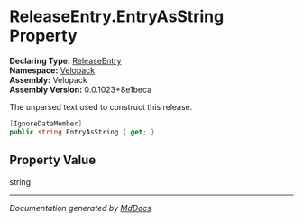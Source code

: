 ﻿<!--  
  <auto-generated>   
    The contents of this file were generated by a tool.  
    Changes to this file may be list if the file is regenerated  
  </auto-generated>   
-->

# ReleaseEntry.EntryAsString Property

**Declaring Type:** [ReleaseEntry](../index.md)  
**Namespace:** [Velopack](../../index.md)  
**Assembly:** Velopack  
**Assembly Version:** 0.0.1023+8e1beca

 The unparsed text used to construct this release. 

```csharp
[IgnoreDataMember]
public string EntryAsString { get; }
```

## Property Value

string

___

*Documentation generated by [MdDocs](https://github.com/ap0llo/mddocs)*
